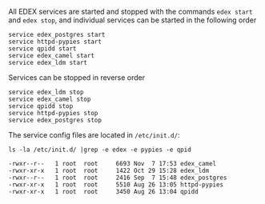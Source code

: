 
All EDEX services are started and stopped with the commands `edex start` and `edex stop`, and individual services can be started in the following order

    service edex_postgres start
    service httpd-pypies start
    service qpidd start
    service edex_camel start
    service edex_ldm start
    
Services can be stopped in reverse order

    service edex_ldm stop
    service edex_camel stop
    service qpidd stop
    service httpd-pypies stop
    service edex_postgres stop

The service config files are located in `/etc/init.d/`:


    ls -la /etc/init.d/ |grep -e edex -e pypies -e qpid

    -rwxr--r--   1 root  root     6693 Nov  7 17:53 edex_camel
    -rwxr-xr-x   1 root  root     1422 Oct 29 15:28 edex_ldm
    -rwxr--r--   1 root  root     2416 Sep  7 15:48 edex_postgres
    -rwxr-xr-x   1 root  root     5510 Aug 26 13:05 httpd-pypies
    -rwxr-xr-x   1 root  root     3450 Aug 26 13:04 qpidd

